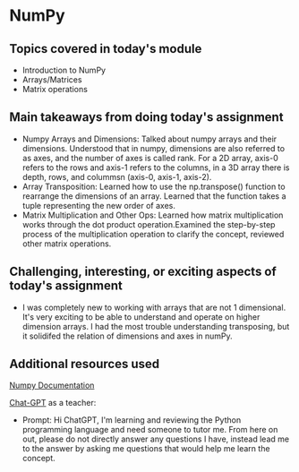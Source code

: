 # NumPy

## Topics covered in today's module

* Introduction to NumPy
* Arrays/Matrices
* Matrix operations

## Main takeaways from doing today's assignment
* Numpy Arrays and Dimensions: Talked about numpy arrays and their dimensions. Understood that in numpy, dimensions are also referred to as axes, and the number of axes is called rank. For a 2D array, axis-0 refers to the rows and axis-1 refers to the columns, in a 3D array there is depth, rows, and colummsn (axis-0, axis-1, axis-2).
* Array Transposition: Learned how to use the np.transpose() function to rearrange the dimensions of an array. Learned that the function takes a tuple representing the new order of axes.
* Matrix Multiplication and Other Ops: Learned how matrix multiplication works through the dot product operation.Examined the step-by-step process of the multiplication operation to clarify the concept, reviewed other matrix operations.
## Challenging, interesting, or exciting aspects of today's assignment
* I was completely new to working with arrays that are not 1 dimensional. It's very exciting to be able to understand and operate on higher dimension arrays. I had the most trouble understanding transposing, but it solidifed the relation of dimensions and axes in numPy.

## Additional resources used 
[Numpy Documentation](https://numpy.org/doc/stable/user/index.html)


[Chat-GPT](https://chat.openai.com/?model=gpt-4) as a teacher:
* Prompt: Hi ChatGPT, I'm learning and reviewing the Python programming language and need someone to tutor me. From here on out, please do not directly answer any questions I have, instead lead me to the answer by asking me questions that would help me learn the concept.
